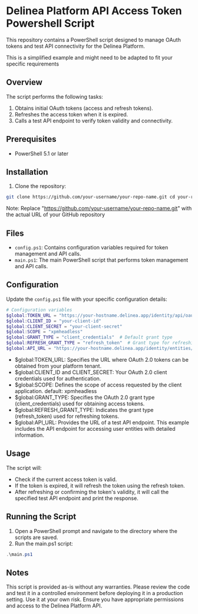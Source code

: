 
# Delinea Platform API Access Token Powershell Script

This repository contains a PowerShell script designed to manage OAuth tokens and test API connectivity for the Delinea Platform.

This is a simplified example and might need to be adapted to fit your specific requirements

## Overview

The script performs the following tasks:
1. Obtains initial OAuth tokens (access and refresh tokens).
2. Refreshes the access token when it is expired.
3. Calls a test API endpoint to verify token validity and connectivity.

## Prerequisites
- PowerShell 5.1 or later

## Installation

1. Clone the repository:

``` bash
git clone https://github.com/your-username/your-repo-name.git cd your-repo-name
```

Note: Replace "https://github.com/your-username/your-repo-name.git" with the actual URL of your GitHub repository


## Files

- `config.ps1`: Contains configuration variables required for token management and API calls.
- `main.ps1`: The main PowerShell script that performs token management and API calls.

## Configuration

Update the `config.ps1` file with your specific configuration details:

```powershell
# Configuration variables
$global:TOKEN_URL = "https://your-hostname.delinea.app/identity/api/oauth2/token/xpmplatform"
$global:CLIENT_ID = "your-client-id"
$global:CLIENT_SECRET = "your-client-secret"
$global:SCOPE = "xpmheadless"  
$global:GRANT_TYPE = "client_credentials"  # Default grant type
$global:REFRESH_GRANT_TYPE = "refresh_token"  # Grant type for refreshing the token
$global:API_URL = "https://your-hostname.delinea.app/identity/entities/xpmusers?detail=true"  # Test API endpoint
```

- $global:TOKEN_URL: Specifies the URL where OAuth 2.0 tokens can be obtained from your platform tenant.
- $global:CLIENT_ID and CLIENT_SECRET: Your OAuth 2.0 client credentials used for authentication.
- $global:SCOPE: Defines the scope of access requested by the client application. default: xpmheadless
- $global:GRANT_TYPE: Specifies the OAuth 2.0 grant type (client_credentials) used for obtaining access tokens. 
- $global:REFRESH_GRANT_TYPE: Indicates the grant type (refresh_token) used for refreshing tokens.
- $global:API_URL: Provides the URL of a test API endpoint. This example includes the API endpoint for accessing user entities with detailed information.

## Usage

The script will:

- Check if the current access token is valid.
- If the token is expired, it will refresh the token using the refresh token.
- After refreshing or confirming the token's validity, it will call the specified test API endpoint and print the response.


## Running the Script

1. Open a PowerShell prompt and navigate to the directory where the scripts are saved.
2. Run the main.ps1 script:

```powershell
.\main.ps1
```



## Notes
This script is provided as-is without any warranties. Please review the code and test it in a controlled environment before deploying it in a production setting. Use it at your own risk.
Ensure you have appropriate permissions and access to the Delinea Platform API.
